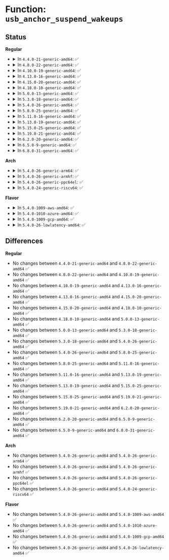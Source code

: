 # Function: <code>usb_anchor_suspend_wakeups</code>

## Status
<b>Regular</b>
<ul>
<li>
<details>
<summary>In <code>4.4.0-21-generic-amd64</code>: ✅</summary>

```c
void usb_anchor_suspend_wakeups(struct usb_anchor * anchor)
```

```json
{
  "name": "usb_anchor_suspend_wakeups",
  "collision_type": "Unique Global",
  "inline_type": "No",
  "funcs": [
    {
      "addr": 18446744071585201696,
      "name": "usb_anchor_suspend_wakeups",
      "external": true,
      "loc": "drivers/usb/core/urb.c:860",
      "file": "drivers/usb/core/urb.c",
      "inline": "seen, unknown",
      "caller_inline": [],
      "caller_func": [
        "drivers/usb/core/hcd.c:__usb_hcd_giveback_urb",
        "drivers/usb/core/hcd.c:__usb_hcd_giveback_urb"
      ]
    }
  ],
  "symbols": [
    {
      "addr": 18446744071585201696,
      "name": "usb_anchor_suspend_wakeups",
      "section": ".text",
      "bind": "STB_GLOBAL",
      "size": 20
    }
  ]
}
```
</details>
</li>
<li>
<details>
<summary>In <code>4.8.0-22-generic-amd64</code>: ✅</summary>

```c
void usb_anchor_suspend_wakeups(struct usb_anchor * anchor)
```

```json
{
  "name": "usb_anchor_suspend_wakeups",
  "collision_type": "Unique Global",
  "inline_type": "No",
  "funcs": [
    {
      "addr": 18446744071585593840,
      "name": "usb_anchor_suspend_wakeups",
      "external": true,
      "loc": "drivers/usb/core/urb.c:860",
      "file": "drivers/usb/core/urb.c",
      "inline": "seen, unknown",
      "caller_inline": [],
      "caller_func": [
        "drivers/usb/core/hcd.c:__usb_hcd_giveback_urb",
        "drivers/usb/core/hcd.c:__usb_hcd_giveback_urb"
      ]
    }
  ],
  "symbols": [
    {
      "addr": 18446744071585593840,
      "name": "usb_anchor_suspend_wakeups",
      "section": ".text",
      "bind": "STB_GLOBAL",
      "size": 20
    }
  ]
}
```
</details>
</li>
<li>
<details>
<summary>In <code>4.10.0-19-generic-amd64</code>: ✅</summary>

```c
void usb_anchor_suspend_wakeups(struct usb_anchor * anchor)
```

```json
{
  "name": "usb_anchor_suspend_wakeups",
  "collision_type": "Unique Global",
  "inline_type": "No",
  "funcs": [
    {
      "addr": 18446744071585781456,
      "name": "usb_anchor_suspend_wakeups",
      "external": true,
      "loc": "drivers/usb/core/urb.c:860",
      "file": "drivers/usb/core/urb.c",
      "inline": "seen, unknown",
      "caller_inline": [],
      "caller_func": [
        "drivers/usb/core/hcd.c:__usb_hcd_giveback_urb",
        "drivers/usb/core/hcd.c:__usb_hcd_giveback_urb"
      ]
    }
  ],
  "symbols": [
    {
      "addr": 18446744071585781456,
      "name": "usb_anchor_suspend_wakeups",
      "section": ".text",
      "bind": "STB_GLOBAL",
      "size": 20
    }
  ]
}
```
</details>
</li>
<li>
<details>
<summary>In <code>4.13.0-16-generic-amd64</code>: ✅</summary>

```c
void usb_anchor_suspend_wakeups(struct usb_anchor * anchor)
```

```json
{
  "name": "usb_anchor_suspend_wakeups",
  "collision_type": "Unique Global",
  "inline_type": "No",
  "funcs": [
    {
      "addr": 18446744071585868512,
      "name": "usb_anchor_suspend_wakeups",
      "external": true,
      "loc": "drivers/usb/core/urb.c:860",
      "file": "drivers/usb/core/urb.c",
      "inline": "seen, unknown",
      "caller_inline": [],
      "caller_func": [
        "drivers/usb/core/hcd.c:__usb_hcd_giveback_urb",
        "drivers/usb/core/hcd.c:__usb_hcd_giveback_urb"
      ]
    }
  ],
  "symbols": [
    {
      "addr": 18446744071585868512,
      "name": "usb_anchor_suspend_wakeups",
      "section": ".text",
      "bind": "STB_GLOBAL",
      "size": 20
    }
  ]
}
```
</details>
</li>
<li>
<details>
<summary>In <code>4.15.0-20-generic-amd64</code>: ✅</summary>

```c
void usb_anchor_suspend_wakeups(struct usb_anchor * anchor)
```

```json
{
  "name": "usb_anchor_suspend_wakeups",
  "collision_type": "Unique Global",
  "inline_type": "No",
  "funcs": [
    {
      "addr": 18446744071586308528,
      "name": "usb_anchor_suspend_wakeups",
      "external": true,
      "loc": "drivers/usb/core/urb.c:883",
      "file": "drivers/usb/core/urb.c",
      "inline": "seen, unknown",
      "caller_inline": [],
      "caller_func": [
        "drivers/usb/core/hcd.c:__usb_hcd_giveback_urb",
        "drivers/usb/core/hcd.c:__usb_hcd_giveback_urb"
      ]
    }
  ],
  "symbols": [
    {
      "addr": 18446744071586308528,
      "name": "usb_anchor_suspend_wakeups",
      "section": ".text",
      "bind": "STB_GLOBAL",
      "size": 22
    }
  ]
}
```
</details>
</li>
<li>
<details>
<summary>In <code>4.18.0-10-generic-amd64</code>: ✅</summary>

```c
void usb_anchor_suspend_wakeups(struct usb_anchor * anchor)
```

```json
{
  "name": "usb_anchor_suspend_wakeups",
  "collision_type": "Unique Global",
  "inline_type": "No",
  "funcs": [
    {
      "addr": 18446744071586565952,
      "name": "usb_anchor_suspend_wakeups",
      "external": true,
      "loc": "drivers/usb/core/urb.c:888",
      "file": "drivers/usb/core/urb.c",
      "inline": "seen, unknown",
      "caller_inline": [],
      "caller_func": [
        "drivers/usb/core/hcd.c:__usb_hcd_giveback_urb",
        "drivers/usb/core/hcd.c:__usb_hcd_giveback_urb"
      ]
    }
  ],
  "symbols": [
    {
      "addr": 18446744071586565952,
      "name": "usb_anchor_suspend_wakeups",
      "section": ".text",
      "bind": "STB_GLOBAL",
      "size": 21
    }
  ]
}
```
</details>
</li>
<li>
<details>
<summary>In <code>5.0.0-13-generic-amd64</code>: ✅</summary>

```c
void usb_anchor_suspend_wakeups(struct usb_anchor * anchor)
```

```json
{
  "name": "usb_anchor_suspend_wakeups",
  "collision_type": "Unique Global",
  "inline_type": "No",
  "funcs": [
    {
      "addr": 18446744071586714992,
      "name": "usb_anchor_suspend_wakeups",
      "external": true,
      "loc": "drivers/usb/core/urb.c:888",
      "file": "drivers/usb/core/urb.c",
      "inline": "seen, unknown",
      "caller_inline": [],
      "caller_func": [
        "drivers/usb/core/hcd.c:__usb_hcd_giveback_urb",
        "drivers/usb/core/hcd.c:__usb_hcd_giveback_urb"
      ]
    }
  ],
  "symbols": [
    {
      "addr": 18446744071586714992,
      "name": "usb_anchor_suspend_wakeups",
      "section": ".text",
      "bind": "STB_GLOBAL",
      "size": 21
    }
  ]
}
```
</details>
</li>
<li>
<details>
<summary>In <code>5.3.0-18-generic-amd64</code>: ✅</summary>

```c
void usb_anchor_suspend_wakeups(struct usb_anchor * anchor)
```

```json
{
  "name": "usb_anchor_suspend_wakeups",
  "collision_type": "Unique Global",
  "inline_type": "No",
  "funcs": [
    {
      "addr": 18446744071586969936,
      "name": "usb_anchor_suspend_wakeups",
      "external": true,
      "loc": "drivers/usb/core/urb.c:887",
      "file": "drivers/usb/core/urb.c",
      "inline": "seen, unknown",
      "caller_inline": [],
      "caller_func": [
        "drivers/usb/core/hcd.c:__usb_hcd_giveback_urb",
        "drivers/usb/core/hcd.c:__usb_hcd_giveback_urb"
      ]
    }
  ],
  "symbols": [
    {
      "addr": 18446744071586969936,
      "name": "usb_anchor_suspend_wakeups",
      "section": ".text",
      "bind": "STB_GLOBAL",
      "size": 20
    }
  ]
}
```
</details>
</li>
<li>
<details>
<summary>In <code>5.4.0-26-generic-amd64</code>: ✅</summary>

```c
void usb_anchor_suspend_wakeups(struct usb_anchor * anchor)
```

```json
{
  "name": "usb_anchor_suspend_wakeups",
  "collision_type": "Unique Global",
  "inline_type": "No",
  "funcs": [
    {
      "addr": 18446744071587168976,
      "name": "usb_anchor_suspend_wakeups",
      "external": true,
      "loc": "drivers/usb/core/urb.c:888",
      "file": "drivers/usb/core/urb.c",
      "inline": "seen, unknown",
      "caller_inline": [],
      "caller_func": [
        "drivers/usb/core/hcd.c:__usb_hcd_giveback_urb",
        "drivers/usb/core/hcd.c:__usb_hcd_giveback_urb"
      ]
    }
  ],
  "symbols": [
    {
      "addr": 18446744071587168976,
      "name": "usb_anchor_suspend_wakeups",
      "section": ".text",
      "bind": "STB_GLOBAL",
      "size": 20
    }
  ]
}
```
</details>
</li>
<li>
<details>
<summary>In <code>5.8.0-25-generic-amd64</code>: ✅</summary>

```c
void usb_anchor_suspend_wakeups(struct usb_anchor * anchor)
```

```json
{
  "name": "usb_anchor_suspend_wakeups",
  "collision_type": "Unique Global",
  "inline_type": "No",
  "funcs": [
    {
      "addr": 18446744071588018480,
      "name": "usb_anchor_suspend_wakeups",
      "external": true,
      "loc": "drivers/usb/core/urb.c:888",
      "file": "drivers/usb/core/urb.c",
      "inline": "seen, unknown",
      "caller_inline": [],
      "caller_func": [
        "drivers/usb/core/hcd.c:__usb_hcd_giveback_urb"
      ]
    }
  ],
  "symbols": [
    {
      "addr": 18446744071588018480,
      "name": "usb_anchor_suspend_wakeups",
      "section": ".text",
      "bind": "STB_GLOBAL",
      "size": 20
    }
  ]
}
```
</details>
</li>
<li>
<details>
<summary>In <code>5.11.0-16-generic-amd64</code>: ✅</summary>

```c
void usb_anchor_suspend_wakeups(struct usb_anchor * anchor)
```

```json
{
  "name": "usb_anchor_suspend_wakeups",
  "collision_type": "Unique Global",
  "inline_type": "No",
  "funcs": [
    {
      "addr": 18446744071588067744,
      "name": "usb_anchor_suspend_wakeups",
      "external": true,
      "loc": "drivers/usb/core/urb.c:916",
      "file": "drivers/usb/core/urb.c",
      "inline": "seen, unknown",
      "caller_inline": [],
      "caller_func": [
        "drivers/usb/core/hcd.c:__usb_hcd_giveback_urb"
      ]
    }
  ],
  "symbols": [
    {
      "addr": 18446744071588067744,
      "name": "usb_anchor_suspend_wakeups",
      "section": ".text",
      "bind": "STB_GLOBAL",
      "size": 20
    }
  ]
}
```
</details>
</li>
<li>
<details>
<summary>In <code>5.13.0-19-generic-amd64</code>: ✅</summary>

```c
void usb_anchor_suspend_wakeups(struct usb_anchor * anchor)
```

```json
{
  "name": "usb_anchor_suspend_wakeups",
  "collision_type": "Unique Global",
  "inline_type": "No",
  "funcs": [
    {
      "addr": 18446744071587950528,
      "name": "usb_anchor_suspend_wakeups",
      "external": true,
      "loc": "drivers/usb/core/urb.c:916",
      "file": "drivers/usb/core/urb.c",
      "inline": "seen, unknown",
      "caller_inline": [],
      "caller_func": [
        "drivers/usb/core/hcd.c:__usb_hcd_giveback_urb"
      ]
    }
  ],
  "symbols": [
    {
      "addr": 18446744071587950528,
      "name": "usb_anchor_suspend_wakeups",
      "section": ".text",
      "bind": "STB_GLOBAL",
      "size": 20
    }
  ]
}
```
</details>
</li>
<li>
<details>
<summary>In <code>5.15.0-25-generic-amd64</code>: ✅</summary>

```c
void usb_anchor_suspend_wakeups(struct usb_anchor * anchor)
```

```json
{
  "name": "usb_anchor_suspend_wakeups",
  "collision_type": "Unique Global",
  "inline_type": "No",
  "funcs": [
    {
      "addr": 18446744071588561168,
      "name": "usb_anchor_suspend_wakeups",
      "external": true,
      "loc": "drivers/usb/core/urb.c:937",
      "file": "drivers/usb/core/urb.c",
      "inline": "seen, unknown",
      "caller_inline": [],
      "caller_func": [
        "drivers/usb/core/hcd.c:__usb_hcd_giveback_urb"
      ]
    }
  ],
  "symbols": [
    {
      "addr": 18446744071588561168,
      "name": "usb_anchor_suspend_wakeups",
      "section": ".text",
      "bind": "STB_GLOBAL",
      "size": 20
    }
  ]
}
```
</details>
</li>
<li>
<details>
<summary>In <code>5.19.0-21-generic-amd64</code>: ✅</summary>

```c
void usb_anchor_suspend_wakeups(struct usb_anchor * anchor)
```

```json
{
  "name": "usb_anchor_suspend_wakeups",
  "collision_type": "Unique Global",
  "inline_type": "No",
  "funcs": [
    {
      "addr": 18446744071589971424,
      "name": "usb_anchor_suspend_wakeups",
      "external": true,
      "loc": "drivers/usb/core/urb.c:937",
      "file": "drivers/usb/core/urb.c",
      "inline": "seen, unknown",
      "caller_inline": [],
      "caller_func": [
        "drivers/usb/core/hcd.c:__usb_hcd_giveback_urb"
      ]
    }
  ],
  "symbols": [
    {
      "addr": 18446744071589971424,
      "name": "usb_anchor_suspend_wakeups",
      "section": ".text",
      "bind": "STB_GLOBAL",
      "size": 26
    }
  ]
}
```
</details>
</li>
<li>
<details>
<summary>In <code>6.2.0-20-generic-amd64</code>: ✅</summary>

```c
void usb_anchor_suspend_wakeups(struct usb_anchor * anchor)
```

```json
{
  "name": "usb_anchor_suspend_wakeups",
  "collision_type": "Unique Global",
  "inline_type": "No",
  "funcs": [
    {
      "addr": 18446744071591564592,
      "name": "usb_anchor_suspend_wakeups",
      "external": true,
      "loc": "drivers/usb/core/urb.c:939",
      "file": "drivers/usb/core/urb.c",
      "inline": "seen, unknown",
      "caller_inline": [],
      "caller_func": [
        "drivers/usb/core/hcd.c:__usb_hcd_giveback_urb"
      ]
    }
  ],
  "symbols": [
    {
      "addr": 18446744071591564592,
      "name": "usb_anchor_suspend_wakeups",
      "section": ".text",
      "bind": "STB_GLOBAL",
      "size": 26
    }
  ]
}
```
</details>
</li>
<li>
<details>
<summary>In <code>6.5.0-9-generic-amd64</code>: ✅</summary>

```c
void usb_anchor_suspend_wakeups(struct usb_anchor * anchor)
```

```json
{
  "name": "usb_anchor_suspend_wakeups",
  "collision_type": "Unique Global",
  "inline_type": "No",
  "funcs": [
    {
      "addr": 18446744071591986352,
      "name": "usb_anchor_suspend_wakeups",
      "external": true,
      "loc": "drivers/usb/core/urb.c:939",
      "file": "drivers/usb/core/urb.c",
      "inline": "seen, unknown",
      "caller_inline": [],
      "caller_func": [
        "drivers/usb/core/hcd.c:__usb_hcd_giveback_urb"
      ]
    }
  ],
  "symbols": [
    {
      "addr": 18446744071591986352,
      "name": "usb_anchor_suspend_wakeups",
      "section": ".text",
      "bind": "STB_GLOBAL",
      "size": 26
    }
  ]
}
```
</details>
</li>
<li>
<details>
<summary>In <code>6.8.0-31-generic-amd64</code>: ✅</summary>

```c
void usb_anchor_suspend_wakeups(struct usb_anchor * anchor)
```

```json
{
  "name": "usb_anchor_suspend_wakeups",
  "collision_type": "Unique Global",
  "inline_type": "No",
  "funcs": [
    {
      "addr": 18446744071592726272,
      "name": "usb_anchor_suspend_wakeups",
      "external": true,
      "loc": "drivers/usb/core/urb.c:924",
      "file": "drivers/usb/core/urb.c",
      "inline": "seen, unknown",
      "caller_inline": [],
      "caller_func": [
        "drivers/usb/core/hcd.c:__usb_hcd_giveback_urb"
      ]
    }
  ],
  "symbols": [
    {
      "addr": 18446744071592726272,
      "name": "usb_anchor_suspend_wakeups",
      "section": ".text",
      "bind": "STB_GLOBAL",
      "size": 26
    }
  ]
}
```
</details>
</li>
</ul>
<b>Arch</b>
<ul>
<li>
<details>
<summary>In <code>5.4.0-26-generic-arm64</code>: ✅</summary>

```c
void usb_anchor_suspend_wakeups(struct usb_anchor * anchor)
```

```json
{
  "name": "usb_anchor_suspend_wakeups",
  "collision_type": "Unique Global",
  "inline_type": "No",
  "funcs": [
    {
      "addr": 18446603336500251272,
      "name": "usb_anchor_suspend_wakeups",
      "external": true,
      "loc": "drivers/usb/core/urb.c:888",
      "file": "drivers/usb/core/urb.c",
      "inline": "seen, unknown",
      "caller_inline": [],
      "caller_func": [
        "drivers/usb/core/hcd.c:__usb_hcd_giveback_urb",
        "drivers/usb/core/hcd.c:__usb_hcd_giveback_urb"
      ]
    }
  ],
  "symbols": [
    {
      "addr": 18446603336500251272,
      "name": "usb_anchor_suspend_wakeups",
      "section": ".text",
      "bind": "STB_GLOBAL",
      "size": 80
    }
  ]
}
```
</details>
</li>
<li>
<details>
<summary>In <code>5.4.0-26-generic-armhf</code>: ✅</summary>

```c
void usb_anchor_suspend_wakeups(struct usb_anchor * anchor)
```

```json
{
  "name": "usb_anchor_suspend_wakeups",
  "collision_type": "Unique Global",
  "inline_type": "No",
  "funcs": [
    {
      "addr": 3232723060,
      "name": "usb_anchor_suspend_wakeups",
      "external": true,
      "loc": "drivers/usb/core/urb.c:888",
      "file": "drivers/usb/core/urb.c",
      "inline": "seen, unknown",
      "caller_inline": [],
      "caller_func": [
        "drivers/usb/core/hcd.c:__usb_hcd_giveback_urb",
        "drivers/usb/core/hcd.c:__usb_hcd_giveback_urb"
      ]
    }
  ],
  "symbols": [
    {
      "addr": 3232723060,
      "name": "usb_anchor_suspend_wakeups",
      "section": ".text",
      "bind": "STB_GLOBAL",
      "size": 60
    }
  ]
}
```
</details>
</li>
<li>
<details>
<summary>In <code>5.4.0-26-generic-ppc64el</code>: ✅</summary>

```c
void usb_anchor_suspend_wakeups(struct usb_anchor * anchor)
```

```json
{
  "name": "usb_anchor_suspend_wakeups",
  "collision_type": "Unique Global",
  "inline_type": "No",
  "funcs": [
    {
      "addr": 13835058055293542448,
      "name": "usb_anchor_suspend_wakeups",
      "external": true,
      "loc": "drivers/usb/core/urb.c:888",
      "file": "drivers/usb/core/urb.c",
      "inline": "seen, unknown",
      "caller_inline": [],
      "caller_func": [
        "drivers/usb/core/hcd.c:__usb_hcd_giveback_urb",
        "drivers/usb/core/hcd.c:__usb_hcd_giveback_urb"
      ]
    }
  ],
  "symbols": [
    {
      "addr": 13835058055293542448,
      "name": "usb_anchor_suspend_wakeups",
      "section": ".text",
      "bind": "STB_GLOBAL",
      "size": 40
    }
  ]
}
```
</details>
</li>
<li>
<details>
<summary>In <code>5.4.0-24-generic-riscv64</code>: ✅</summary>

```c
void usb_anchor_suspend_wakeups(struct usb_anchor * anchor)
```

```json
{
  "name": "usb_anchor_suspend_wakeups",
  "collision_type": "Unique Global",
  "inline_type": "No",
  "funcs": [
    {
      "addr": 18446743936277164572,
      "name": "usb_anchor_suspend_wakeups",
      "external": true,
      "loc": "drivers/usb/core/urb.c:888",
      "file": "drivers/usb/core/urb.c",
      "inline": "seen, unknown",
      "caller_inline": [],
      "caller_func": [
        "drivers/usb/core/hcd.c:__usb_hcd_giveback_urb",
        "drivers/usb/core/hcd.c:__usb_hcd_giveback_urb"
      ]
    }
  ],
  "symbols": [
    {
      "addr": 18446743936277164572,
      "name": "usb_anchor_suspend_wakeups",
      "section": ".text",
      "bind": "STB_GLOBAL",
      "size": 44
    }
  ]
}
```
</details>
</li>
</ul>
<b>Flavor</b>
<ul>
<li>
<details>
<summary>In <code>5.4.0-1009-aws-amd64</code>: ✅</summary>

```c
void usb_anchor_suspend_wakeups(struct usb_anchor * anchor)
```

```json
{
  "name": "usb_anchor_suspend_wakeups",
  "collision_type": "Unique Global",
  "inline_type": "No",
  "funcs": [
    {
      "addr": 18446744071586875056,
      "name": "usb_anchor_suspend_wakeups",
      "external": true,
      "loc": "drivers/usb/core/urb.c:888",
      "file": "drivers/usb/core/urb.c",
      "inline": "seen, unknown",
      "caller_inline": [],
      "caller_func": [
        "drivers/usb/core/hcd.c:__usb_hcd_giveback_urb",
        "drivers/usb/core/hcd.c:__usb_hcd_giveback_urb"
      ]
    }
  ],
  "symbols": [
    {
      "addr": 18446744071586875056,
      "name": "usb_anchor_suspend_wakeups",
      "section": ".text",
      "bind": "STB_GLOBAL",
      "size": 20
    }
  ]
}
```
</details>
</li>
<li>
<details>
<summary>In <code>5.4.0-1010-azure-amd64</code>: ✅</summary>

```c
void usb_anchor_suspend_wakeups(struct usb_anchor * anchor)
```

```json
{
  "name": "usb_anchor_suspend_wakeups",
  "collision_type": "Unique Global",
  "inline_type": "No",
  "funcs": [
    {
      "addr": 18446744071586816192,
      "name": "usb_anchor_suspend_wakeups",
      "external": true,
      "loc": "drivers/usb/core/urb.c:888",
      "file": "drivers/usb/core/urb.c",
      "inline": "seen, unknown",
      "caller_inline": [],
      "caller_func": [
        "drivers/usb/core/hcd.c:__usb_hcd_giveback_urb"
      ]
    }
  ],
  "symbols": [
    {
      "addr": 18446744071586816192,
      "name": "usb_anchor_suspend_wakeups",
      "section": ".text",
      "bind": "STB_GLOBAL",
      "size": 20
    }
  ]
}
```
</details>
</li>
<li>
<details>
<summary>In <code>5.4.0-1009-gcp-amd64</code>: ✅</summary>

```c
void usb_anchor_suspend_wakeups(struct usb_anchor * anchor)
```

```json
{
  "name": "usb_anchor_suspend_wakeups",
  "collision_type": "Unique Global",
  "inline_type": "No",
  "funcs": [
    {
      "addr": 18446744071587123536,
      "name": "usb_anchor_suspend_wakeups",
      "external": true,
      "loc": "drivers/usb/core/urb.c:888",
      "file": "drivers/usb/core/urb.c",
      "inline": "seen, unknown",
      "caller_inline": [],
      "caller_func": [
        "drivers/usb/core/hcd.c:__usb_hcd_giveback_urb",
        "drivers/usb/core/hcd.c:__usb_hcd_giveback_urb"
      ]
    }
  ],
  "symbols": [
    {
      "addr": 18446744071587123536,
      "name": "usb_anchor_suspend_wakeups",
      "section": ".text",
      "bind": "STB_GLOBAL",
      "size": 20
    }
  ]
}
```
</details>
</li>
<li>
<details>
<summary>In <code>5.4.0-26-lowlatency-amd64</code>: ✅</summary>

```c
void usb_anchor_suspend_wakeups(struct usb_anchor * anchor)
```

```json
{
  "name": "usb_anchor_suspend_wakeups",
  "collision_type": "Unique Global",
  "inline_type": "No",
  "funcs": [
    {
      "addr": 18446744071587230640,
      "name": "usb_anchor_suspend_wakeups",
      "external": true,
      "loc": "drivers/usb/core/urb.c:888",
      "file": "drivers/usb/core/urb.c",
      "inline": "seen, unknown",
      "caller_inline": [],
      "caller_func": [
        "drivers/usb/core/hcd.c:__usb_hcd_giveback_urb",
        "drivers/usb/core/hcd.c:__usb_hcd_giveback_urb"
      ]
    }
  ],
  "symbols": [
    {
      "addr": 18446744071587230640,
      "name": "usb_anchor_suspend_wakeups",
      "section": ".text",
      "bind": "STB_GLOBAL",
      "size": 20
    }
  ]
}
```
</details>
</li>
</ul>

## Differences
<b>Regular</b>
<ul>
<li>
No changes between <code>4.4.0-21-generic-amd64</code> and <code>4.8.0-22-generic-amd64</code> ✅
</li>
<li>
No changes between <code>4.8.0-22-generic-amd64</code> and <code>4.10.0-19-generic-amd64</code> ✅
</li>
<li>
No changes between <code>4.10.0-19-generic-amd64</code> and <code>4.13.0-16-generic-amd64</code> ✅
</li>
<li>
No changes between <code>4.13.0-16-generic-amd64</code> and <code>4.15.0-20-generic-amd64</code> ✅
</li>
<li>
No changes between <code>4.15.0-20-generic-amd64</code> and <code>4.18.0-10-generic-amd64</code> ✅
</li>
<li>
No changes between <code>4.18.0-10-generic-amd64</code> and <code>5.0.0-13-generic-amd64</code> ✅
</li>
<li>
No changes between <code>5.0.0-13-generic-amd64</code> and <code>5.3.0-18-generic-amd64</code> ✅
</li>
<li>
No changes between <code>5.3.0-18-generic-amd64</code> and <code>5.4.0-26-generic-amd64</code> ✅
</li>
<li>
No changes between <code>5.4.0-26-generic-amd64</code> and <code>5.8.0-25-generic-amd64</code> ✅
</li>
<li>
No changes between <code>5.8.0-25-generic-amd64</code> and <code>5.11.0-16-generic-amd64</code> ✅
</li>
<li>
No changes between <code>5.11.0-16-generic-amd64</code> and <code>5.13.0-19-generic-amd64</code> ✅
</li>
<li>
No changes between <code>5.13.0-19-generic-amd64</code> and <code>5.15.0-25-generic-amd64</code> ✅
</li>
<li>
No changes between <code>5.15.0-25-generic-amd64</code> and <code>5.19.0-21-generic-amd64</code> ✅
</li>
<li>
No changes between <code>5.19.0-21-generic-amd64</code> and <code>6.2.0-20-generic-amd64</code> ✅
</li>
<li>
No changes between <code>6.2.0-20-generic-amd64</code> and <code>6.5.0-9-generic-amd64</code> ✅
</li>
<li>
No changes between <code>6.5.0-9-generic-amd64</code> and <code>6.8.0-31-generic-amd64</code> ✅
</li>
</ul>
<b>Arch</b>
<ul>
<li>
No changes between <code>5.4.0-26-generic-amd64</code> and <code>5.4.0-26-generic-arm64</code> ✅
</li>
<li>
No changes between <code>5.4.0-26-generic-amd64</code> and <code>5.4.0-26-generic-armhf</code> ✅
</li>
<li>
No changes between <code>5.4.0-26-generic-amd64</code> and <code>5.4.0-26-generic-ppc64el</code> ✅
</li>
<li>
No changes between <code>5.4.0-26-generic-amd64</code> and <code>5.4.0-24-generic-riscv64</code> ✅
</li>
</ul>
<b>Flavor</b>
<ul>
<li>
No changes between <code>5.4.0-26-generic-amd64</code> and <code>5.4.0-1009-aws-amd64</code> ✅
</li>
<li>
No changes between <code>5.4.0-26-generic-amd64</code> and <code>5.4.0-1010-azure-amd64</code> ✅
</li>
<li>
No changes between <code>5.4.0-26-generic-amd64</code> and <code>5.4.0-1009-gcp-amd64</code> ✅
</li>
<li>
No changes between <code>5.4.0-26-generic-amd64</code> and <code>5.4.0-26-lowlatency-amd64</code> ✅
</li>
</ul>

